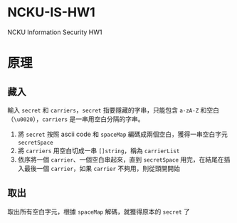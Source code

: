 # NCKU-IS-HW1
NCKU Information Security HW1

# 原理
## 藏入
輸入 `secret` 和 `carriers`，`secret` 指要隱藏的字串，只能包含 `a-zA-Z` 和空白（`\u0020`），`carriers` 是一串用空白分隔的字串。
1. 將 `secret` 按照 ascii code 和 `spaceMap` 編碼成兩個空白，獲得一串空白字元 `secretSpace`
2. 將 `carriers` 用空白切成一串 `[]string`，稱為 `carrierList`
3. 依序將一個 `carrier`、一個空白串起來，直到 `secretSpace` 用完，在結尾在插入最後一個 `carrier`，如果 `carrier` 不夠用，則從頭開開始
## 取出
取出所有空白字元，根據 `spaceMap` 解碼，就獲得原本的 `secret` 了
